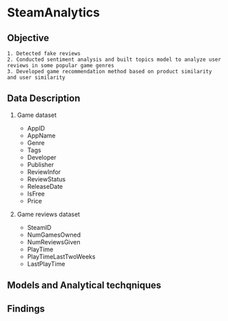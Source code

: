 # SteamAnalytics

## Objective
    1. Detected fake reviews
    2. Conducted sentiment analysis and built topics model to analyze user reviews in some popular game genres
    3. Developed game recommendation method based on product similarity and user similarity

## Data Description
1. Game dataset
    - AppID
    - AppName
    - Genre
    - Tags
    - Developer
    - Publisher
    - ReviewInfor
    - ReviewStatus
    - ReleaseDate
    - IsFree
    - Price
      
2. Game reviews dataset
    - SteamID
    - NumGamesOwned
    - NumReviewsGiven
    - PlayTime
    - PlayTimeLastTwoWeeks
    - LastPlayTime

## Models and Analytical techqniques

## Findings



